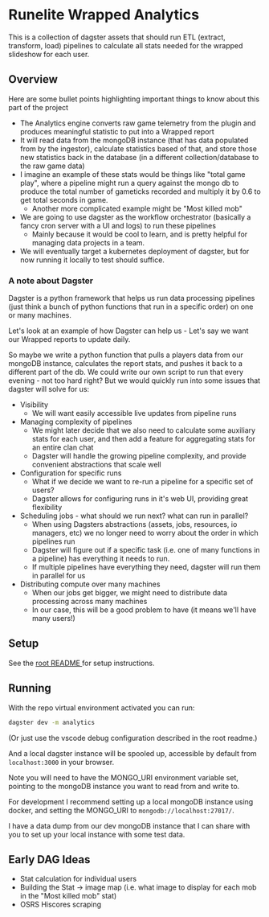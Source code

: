 # Runelite Wrapped Analytics

This is a collection of dagster assets that should run ETL (extract, transform, load) pipelines to calculate all stats needed for the wrapped slideshow for each user.

## Overview

Here are some bullet points highlighting important things to know about this part of the project

* The Analytics engine converts raw game telemetry from the plugin and produces meaningful statistic to put into a Wrapped report
* It will read data from the mongoDB instance (that has data populated from by the ingestor), calculate statistics based of that, and store those new statistics back in the database (in a different collection/database to the raw game data)
* I imagine an example of these stats would be things like "total game play", where a pipeline might run a query against the mongo db to produce the total number of gameticks recorded and multiply it by 0.6 to get total seconds in game.
  * Another more complicated example might be "Most killed mob"
* We are going to use dagster as the workflow orchestrator (basically a fancy cron server with a UI and logs) to run these pipelines
  * Mainly because it would be cool to learn, and is pretty helpful for managing data projects in a team.
* We will eventually target a kubernetes deployment of dagster, but for now running it locally to test should suffice.

### A note about Dagster

Dagster is a python framework that helps us run data processing pipelines (just think a bunch of python functions that run in a specific order) on one or many machines.

Let's look at an example of how Dagster can help us - Let's say we want our Wrapped reports to update daily.

So maybe we write a python function that pulls a players data from our mongoDB instance, calculates the report stats, and pushes it back to a different part of the db. We could write our own script to run that every evening - not too hard right? But we would quickly run into some issues that dagster will solve for us:

* Visibility
  * We will want easily accessible live updates from pipeline runs
* Managing complexity of pipelines
  * We might later decide that we also need to calculate some auxiliary stats for each user, and then add a feature for aggregating stats for an entire clan chat
  * Dagster will handle the growing pipeline complexity, and provide convenient abstractions that scale well
* Configuration for specific runs
  * What if we decide we want to re-run a pipeline for a specific set of users?
  * Dagster allows for configuring runs in it's web UI, providing great flexibility
* Scheduling jobs - what should we run next? what can run in parallel?
  * When using Dagsters abstractions (assets, jobs, resources, io managers, etc) we no longer need to worry about the order in which pipelines run
  * Dagster will figure out if a specific task (i.e. one of many functions in a pipeline) has everything it needs to run.
  * If multiple pipelines have everything they need, dagster will run them in parallel for us
* Distributing compute over many machines
  * When our jobs get bigger, we might need to distribute data processing across many machines
  * In our case, this will be a good problem to have (it means we'll have many users!)

## Setup

See the [root README ](/README.md) for setup instructions.

## Running

With the repo virtual environment activated you can run:

```bash
dagster dev -m analytics
```

(Or just use the vscode debug configuration described in the root readme.)

And a local dagster instance will be spooled up, accessible by default from `localhost:3000` in your browser.

Note you will need to have the MONGO_URI environment variable set, pointing to the mongoDB instance you want to read from and write to.

For development I recommend setting up a local mongoDB instance using docker, and setting the MONGO_URI to `mongodb://localhost:27017/`.

I have a data dump from our dev mongoDB instance that I can share with you to set up your local instance with some test data.

## Early DAG Ideas

* Stat calculation for individual users
* Building the Stat -> image map (i.e. what image to display for each mob in the "Most killed mob" stat)
* OSRS Hiscores scraping
